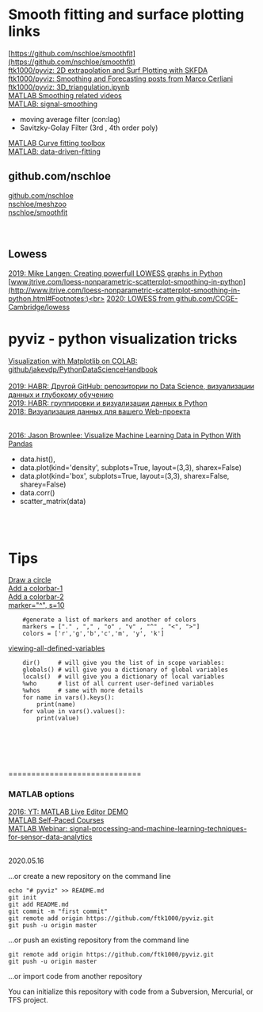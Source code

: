 # Smooth fitting and surface plotting links
[https://github.com/nschloe/smoothfit](https://github.com/nschloe/smoothfit)<br>
[ftk1000/pyviz: 2D extrapolation and Surf Plotting with SKFDA](https://github.com/ftk1000/pyviz/blob/master/3D_skfda_extrapolation_demo2.ipynb)<br>
[ftk1000/pyviz: Smoothing and Forecasting posts from Marco Cerliani](https://github.com/ftk1000/pyviz/blob/master/smoothing_forecasting.md)<br>
[ftk1000/pyviz: 3D_triangulation.ipynb](https://github.com/ftk1000/pyviz/blob/master/3D_triangulation.ipynb)<br>
[MATLAB Smoothing related videos](https://www.mathworks.com/videos/search.html?q=smoothing&page=1)<br>
[MATLAB: signal-smoothing ](https://www.mathworks.com/videos/signal-smoothing-97060.html)<br>
   - moving average filter (con:lag)<br>
   - Savitzky-Golay Filter (3rd , 4th order poly)<br>
   
[MATLAB Curve fitting toolbox](https://www.mathworks.com/videos/curve-fitting-toolbox-overview-61198.html?s_tid=srchtitle)<br>
[MATLAB: data-driven-fitting](https://www.mathworks.com/videos/data-driven-fitting-with-matlab-81809.html)<br>

## github.com/nschloe
[github.com/nschloe](https://github.com/nschloe?tab=repositories)<br>
[nschloe/meshzoo](https://github.com/nschloe/meshzoo)<br>
[nschloe/smoothfit](https://github.com/nschloe/smoothfit)<br>
[]()<br>
[]()<br>

## Lowess
[2019: Mike Langen: Creating powerfull LOWESS graphs in Python](https://medium.com/@langen.mu/creating-powerfull-lowess-graphs-in-python-e0ea7a30b17a)<br>
[www.jtrive.com/loess-nonparametric-scatterplot-smoothing-in-python](http://www.jtrive.com/loess-nonparametric-scatterplot-smoothing-in-python.html#Footnotes:)<br>
[2020: LOWESS from github.com/CCGE-Cambridge/lowess](https://github.com/CCGE-Cambridge/lowess)<br>

# pyviz - python visualization tricks
[Visualization with Matplotlib on COLAB: github/jakevdp/PythonDataScienceHandbook](https://colab.research.google.com/github/jakevdp/PythonDataScienceHandbook/blob/master/notebooks/04.00-Introduction-To-Matplotlib.ipynb#scrollTo=TZGGO5cuCvXL)<br>
<br>
[2019: HABR: Другой GitHub: репозитории по Data Science, визуализации данных и глубокому обучению](https://habr.com/ru/company/mailru/blog/437940/)<br>
[2019: HABR: группировки и визуализации данных в Python](https://habr.com/ru/company/mailru/blog/445834/)<br>
[2018: Визуализация данных для вашего Web-проекта](https://habr.com/ru/company/dataart/blog/417947/)<br>
[]()<br>

[2016: Jason Brownlee: Visualize Machine Learning Data in Python With Pandas](https://machinelearningmastery.com/visualize-machine-learning-data-python-pandas/)<br>
  - data.hist(),  
  - data.plot(kind='density', subplots=True, layout=(3,3), sharex=False)
  - data.plot(kind='box', subplots=True, layout=(3,3), sharex=False, sharey=False)
  - data.corr()
  - scatter_matrix(data)
[]()<br>
[]()<br>
[]()<br>
[]()<br>


# Tips
[Draw a circle](https://stackoverflow.com/questions/9215658/plot-a-circle-with-pyplot)<br>
[Add a colorbar-1](https://stackoverflow.com/questions/45020583/python-3-adding-a-colorbar-with-matplotlib)<br>
[Add a colorbar-2](https://stackoverflow.com/questions/25505674/python-matplotlib-add-colorbar)<br>
[marker="^", s=10](https://stackoverflow.com/questions/19451400/matplotlib-scatter-marker-size)<br>

        #generate a list of markers and another of colors 
        markers = ["." , "," , "o" , "v" , "^" , "<", ">"]
        colors = ['r','g','b','c','m', 'y', 'k']

[viewing-all-defined-variables](https://stackoverflow.com/questions/633127/viewing-all-defined-variables)<br>

        dir()     # will give you the list of in scope variables:
        globals() # will give you a dictionary of global variables
        locals()  # will give you a dictionary of local variables
        %who      # list of all current user-defined variables
        %whos     # same with more details
        for name in vars().keys():
            print(name)
        for value in vars().values():
            print(value)
        
[]()<br>
[]()<br>
[]()<br>
[]()<br>

=============================

### MATLAB options
[2016: YT: MATLAB Live Editor DEMO](https://www.youtube.com/watch?v=jI56Qe1tLFQ)<br>
[MATLAB Self-Paced Courses](https://matlabacademy.mathworks.com/)<br>
[MATLAB Webinar: signal-processing-and-machine-learning-techniques-for-sensor-data-analytics](https://www.mathworks.com/videos/signal-processing-and-machine-learning-techniques-for-sensor-data-analytics-107549.html)<br>
[]()<br>



2020.05.16


…or create a new repository on the command line

    echo "# pyviz" >> README.md
    git init
    git add README.md
    git commit -m "first commit"
    git remote add origin https://github.com/ftk1000/pyviz.git
    git push -u origin master
                
…or push an existing repository from the command line

    git remote add origin https://github.com/ftk1000/pyviz.git
    git push -u origin master

…or import code from another repository

You can initialize this repository with code from a Subversion, Mercurial, or TFS project.
